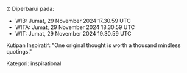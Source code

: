 ⏰ Diperbarui pada:
- WIB: Jumat, 29 November 2024 17.30.59 UTC
- WITA: Jumat, 29 November 2024 18.30.59 UTC
- WIT: Jumat, 29 November 2024 19.30.59 UTC

Kutipan Inspiratif:
"One original thought is worth a thousand mindless quotings."


Kategori: inspirational

